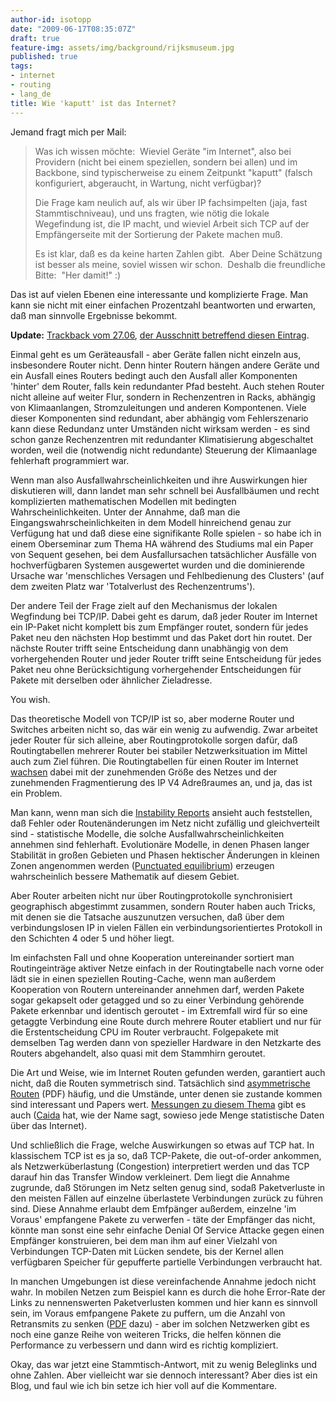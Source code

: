 ```yaml
---
author-id: isotopp
date: "2009-06-17T08:35:07Z"
draft: true
feature-img: assets/img/background/rijksmuseum.jpg
published: true
tags:
- internet
- routing
- lang_de
title: Wie 'kaputt' ist das Internet?
---
```

Jemand fragt mich per Mail: <blockquote>Was ich wissen möchte:  Wieviel Geräte "im Internet", also bei Providern (nicht bei einem speziellen, sondern bei allen) und im Backbone, sind typischerweise zu einem Zeitpunkt "kaputt" (falsch konfiguriert, abgeraucht, in Wartung, nicht verfügbar)?

Die Frage kam neulich auf, als wir über IP fachsimpelten (jaja, fast Stammtischniveau), und uns fragten, wie nötig die lokale Wegefindung ist, die IP macht, und wieviel Arbeit sich TCP auf der Empfängerseite mit der Sortierung der Pakete machen muß.

Es ist klar, daß es da keine harten Zahlen gibt.  Aber Deine Schätzung ist besser als meine, soviel wissen wir schon.  Deshalb die freundliche Bitte:  "Her damit!" :)</blockquote> Das ist auf vielen Ebenen eine interessante und komplizierte Frage. Man kann sie nicht mit einer einfachen Prozentzahl beantworten und erwarten, daß man sinnvolle Ergebnisse bekommt.

<b>Update:</b> <a href='http://trackback.fritz.de/podpress_trac/web/1074/0/trb_090627.mp3'>Trackback vom 27.06</a>, <a href="/uploads/isofritz.ogg" title="isofritz.ogg" target="_blank">der Ausschnitt betreffend diesen Eintrag</a>.
<br />

Einmal geht es um Geräteausfall - aber Geräte fallen nicht einzeln aus, insbesondere Router nicht. Denn hinter Routern hängen andere Geräte und ein Ausfall eines Routers bedingt auch den Ausfall aller Komponenten 'hinter' dem Router, falls kein redundanter Pfad besteht. Auch stehen Router nicht alleine auf weiter Flur, sondern in Rechenzentren in Racks, abhängig von Klimaanlangen, Stromzuleitungen und anderen Kompontenen. Viele dieser Komponenten sind redundant, aber abhängig vom Fehlerszenario kann diese Redundanz unter Umständen nicht wirksam werden - es sind schon ganze Rechenzentren mit redundanter Klimatisierung abgeschaltet worden, weil die (notwendig nicht redundante) Steuerung der Klimaanlage fehlerhaft programmiert war.

Wenn man also Ausfallwahrscheinlichkeiten und ihre Auswirkungen hier diskutieren will, dann landet man sehr schnell bei Ausfallbäumen und recht komplizierten mathematischen Modellen mit bedingten Wahrscheinlichkeiten. Unter der Annahme, daß man die Eingangswahrscheinlichkeiten in dem Modell hinreichend genau zur Verfügung hat und daß diese eine signifikante Rolle spielen - so habe ich in einem Oberseminar zum Thema HA während des Studiums mal ein Paper von Sequent gesehen, bei dem Ausfallursachen tatsächlicher Ausfälle von hochverfügbaren Systemen ausgewertet wurden und die dominierende Ursache war 'menschliches Versagen und Fehlbedienung des Clusters' (auf dem zweiten Platz war 'Totalverlust des Rechenzentrums').

Der andere Teil der Frage zielt auf den Mechanismus der lokalen Wegfindung bei TCP/IP. Dabei geht es darum, daß jeder Router im Internet ein IP-Paket nicht komplett bis zum Empfänger routet, sondern für jedes Paket neu den nächsten Hop bestimmt und das Paket dort hin routet. Der nächste Router trifft seine Entscheidung dann unabhängig von dem vorhergehenden Router und jeder Router trifft seine Entscheidung für jedes Paket neu ohne Berücksichtigung vorhergehender Entscheidungen für Pakete mit derselben oder ähnlicher Zieladresse.

You wish.

Das theoretische Modell von TCP/IP ist so, aber moderne Router und Switches arbeiten nicht so, das wär ein wenig zu aufwendig. Zwar arbeitet jeder Router für sich alleine, aber Routingprotokolle sorgen dafür, daß Routingtabellen mehrerer Router bei stabiler Netzwerksituation im Mittel auch zum Ziel führen. Die Routingtabellen für einen Router im Internet <a href='http://bgp.potaroo.net/'>wachsen</a> dabei mit der zunehmenden Größe des Netzes und der zunehmenden Fragmentierung des IP V4 Adreßraumes an, und ja, das ist ein Problem.

Man kann, wenn man sich die <a href='http://bgpupdates.potaroo.net/instability/bgpupd.html'>Instability Reports</a> ansieht auch feststellen, daß Fehler oder Routenänderungen im Netz nicht zufällig und gleichverteilt sind - statistische Modelle, die solche Ausfallwahrscheinlichkeiten annehmen sind fehlerhaft. Evolutionäre Modelle, in denen Phasen langer Stabilität in großen Gebieten und Phasen hektischer Änderungen in kleinen Zonen angenommen werden (<a href='http://en.wikipedia.org/wiki/Punctuated_equilibrium'>Punctuated equilibrium</a>) erzeugen wahrscheinlich bessere Mathematik auf diesem Gebiet.

Aber Router arbeiten nicht nur über Routingprotokolle synchronisiert geographisch abgestimmt zusammen, sondern Router haben auch Tricks, mit denen sie die Tatsache auszunutzen versuchen, daß über dem verbindungslosen IP in vielen Fällen ein verbindungsorientiertes Protokoll in den Schichten 4 oder 5 und höher liegt.

Im einfachsten Fall und ohne Kooperation untereinander sortiert man Routingeinträge aktiver Netze einfach in der Routingtabelle nach vorne oder lädt sie in einen speziellen Routing-Cache, wenn man außerdem Kooperation von Routern untereinander annehmen darf, werden Pakete sogar gekapselt oder getagged und so zu einer Verbindung gehörende Pakete erkennbar und identisch geroutet - im Extremfall wird für so eine getaggte Verbindung eine Route durch mehrere Router etabliert und nur für die Erstentscheidung CPU im Router verbraucht. Folgepakete mit demselben Tag werden dann von spezieller Hardware in den Netzkarte des Routers abgehandelt, also quasi mit dem Stammhirn geroutet.

Die Art und Weise, wie im Internet Routen gefunden werden, garantiert auch nicht, daß die Routen symmetrisch sind. Tatsächlich sind <a href='http://www.cs.ucr.edu/~krish/yhe_gcom05.pdf'>asymmetrische Routen</a> (PDF) häufig, und die Umstände, unter denen sie zustande kommen sind interessant und Papers wert. <a href='http://www.caida.org/research/traffic-analysis/asymmetry/'>Messungen zu diesem Thema</a> gibt es auch (<a href='http://www.caida.org'>Caida</a> hat, wie der Name sagt, sowieso jede Menge statistische Daten über das Internet).

Und schließlich die Frage, welche Auswirkungen so etwas auf TCP hat. In klassischem TCP ist es ja so, daß TCP-Pakete, die out-of-order ankommen, als Netzwerküberlastung (Congestion) interpretiert werden und das TCP darauf hin das Transfer Window verkleinert. Dem liegt die Annahme zugrunde, daß Störungen im Netz selten genug sind, sodaß Paketverluste in den meisten Fällen auf einzelne überlastete Verbindungen zurück zu führen sind. Diese Annahme erlaubt dem Emfpänger außerdem, einzelne 'im Voraus' empfangene Pakete zu verwerfen - täte der Empfänger das nicht, könnte man sonst eine sehr einfache Denial Of Service Attacke gegen einen Empfänger konstruieren, bei dem man ihm auf einer Vielzahl von Verbindungen TCP-Daten mit Lücken sendete, bis der Kernel allen verfügbaren Speicher für gepufferte partielle Verbindungen verbraucht hat.

In manchen Umgebungen ist diese vereinfachende Annahme jedoch nicht wahr. In mobilen Netzen zum Beispiel kann es durch die hohe Error-Rate der Links zu nennenswerten Paketverlusten kommen und hier kann es sinnvoll sein, im Voraus emfpangene Pakete zu puffern, um die Anzahl von Retransmits zu senken (<a href='http://www.iks.inf.ethz.ch/education/ss04/seminar/52.pdf'>PDF</a> dazu) - aber im solchen Netzwerken gibt es noch eine ganze Reihe von weiteren Tricks, die helfen können die Performance zu verbessern und dann wird es richtig kompliziert.

Okay, das war jetzt eine Stammtisch-Antwort, mit zu wenig Beleglinks und ohne Zahlen. Aber vielleicht war sie dennoch interessant? Aber dies ist ein Blog, und faul wie ich bin setze ich hier voll auf die Kommentare.
